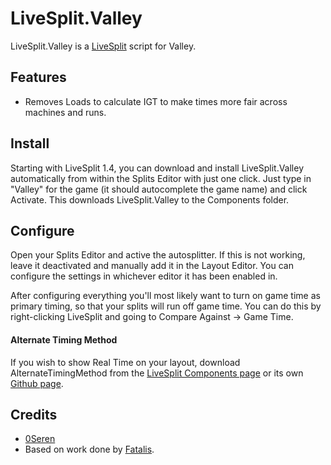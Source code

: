 LiveSplit.Valley
=====================

LiveSplit.Valley is a [LiveSplit](http://livesplit.org/) script for Valley.

Features
--------
  * Removes Loads to calculate IGT to make times more fair across machines and runs.

Install
-------
Starting with LiveSplit 1.4, you can download and install LiveSplit.Valley automatically from within the Splits Editor with just one click. Just type in "Valley" for the game (it should autocomplete the game name) and click Activate. This downloads LiveSplit.Valley to the Components folder.

Configure
---------
Open your Splits Editor and active the autosplitter. If this is not working, leave it deactivated and manually add it in the Layout Editor. You can configure the settings in whichever editor it has been enabled in.

After configuring everything you'll most likely want to turn on game time as primary timing, so that your splits will run off game time. You can do this by right-clicking LiveSplit and going to Compare Against -> Game Time.

#### Alternate Timing Method
If you wish to show Real Time on your layout, download AlternateTimingMethod from the [LiveSplit Components page](http://livesplit.org/components/) or its own [Github page](https://github.com/Dalet/LiveSplit.AlternateTimingMethod/releases).

Credits
-------
  * [0Seren](https://0Seren.github.io)
  * Based on work done by [Fatalis](http://twitch.tv/fatalis_).
